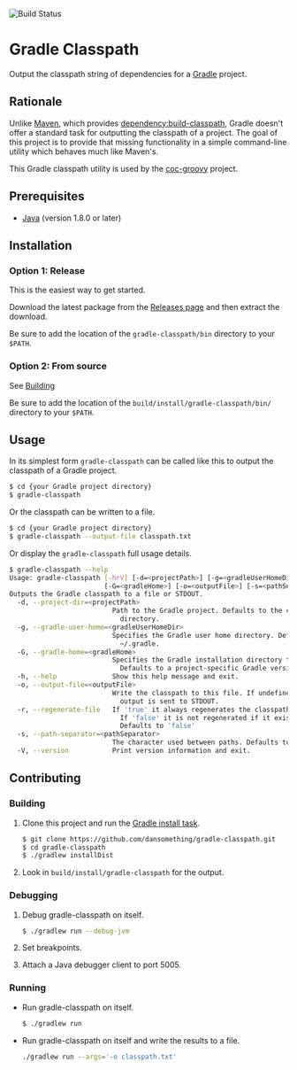 ![Build Status][build-badge]

# Gradle Classpath

Output the classpath string of dependencies for a [Gradle][gradle] project.

## Rationale

Unlike [Maven][maven], which provides [dependency:build-classpath][mvn-classpath], Gradle doesn't
offer a standard task for outputting the classpath of a project. The goal of this project is to
provide that missing functionality in a simple command-line utility which behaves much like Maven's.

This Gradle classpath utility is used by the [coc-groovy][coc-groovy] project.

## Prerequisites

- [Java][java] (version 1.8.0 or later)

## Installation

### Option 1: Release

This is the easiest way to get started.

Download the latest package from the [Releases page][releases] and then extract the download.

Be sure to add the location of the `gradle-classpath/bin` directory to your `$PATH`.

### Option 2: From source

See [Building](#building)

Be sure to add the location of the `build/install/gradle-classpath/bin/` directory to your `$PATH`.

## Usage

In its simplest form `gradle-classpath` can be called like this to output the classpath of a Gradle project.
```bash
$ cd {your Gradle project directory}
$ gradle-classpath
```

Or the classpath can be written to a file.
```bash
$ cd {your Gradle project directory}
$ gradle-classpath --output-file classpath.txt
```

Or display the `gradle-classpath` full usage details.
```bash
$ gradle-classpath --help
Usage: gradle-classpath [-hrV] [-d=<projectPath>] [-g=<gradleUserHomeDir>]
                        [-G=<gradleHome>] [-o=<outputFile>] [-s=<pathSeparator>]
Outputs the Gradle classpath to a file or STDOUT.
  -d, --project-dir=<projectPath>
                          Path to the Gradle project. Defaults to the current
                            directory.
  -g, --gradle-user-home=<gradleUserHomeDir>
                          Specifies the Gradle user home directory. Defaults to
                            ~/.gradle.
  -G, --gradle-home=<gradleHome>
                          Specifies the Gradle installation directory to use.
                            Defaults to a project-specific Gradle version.
  -h, --help              Show this help message and exit.
  -o, --output-file=<outputFile>
                          Write the classpath to this file. If undefined, the
                            output is sent to STDOUT.
  -r, --regenerate-file   If 'true' it always regenerates the classpath file.
                            If 'false' it is not regenerated if it exists.
                            Defaults to 'false'
  -s, --path-separator=<pathSeparator>
                          The character used between paths. Defaults to ':'
  -V, --version           Print version information and exit.
```

## Contributing

### Building

1. Clone this project and run the [Gradle install task][gradle-install].

    ```bash
    $ git clone https://github.com/dansomething/gradle-classpath.git
    $ cd gradle-classpath
    $ ./gradlew installDist
    ```

1. Look in `build/install/gradle-classpath` for the output.

### Debugging

1. Debug gradle-classpath on itself.

    ```bash
    $ ./gradlew run --debug-jvm
    ```

1. Set breakpoints.
1. Attach a Java debugger client to port 5005.

### Running

* Run gradle-classpath on itself.

    ```bash
    $ ./gradlew run
    ```

* Run gradle-classpath on itself and write the results to a file.

    ```bash
    ./gradlew run --args='-o classpath.txt'
    ```

[build-badge]:    https://github.com/dansomething/gradle-classpath/actions/workflows/gradle.yml/badge.svg
[coc-groovy]:     https://github.com/dansomething/coc-groovy
[gradle]:         https://gradle.org
[gradle-install]: https://docs.gradle.org/current/userguide/application_plugin.html#sec:application_tasks
[java]:           https://www.oracle.com/technetwork/java/javase/downloads/index.html
[maven]:          https://maven.apache.org
[mvn-classpath]:  https://maven.apache.org/plugins/maven-dependency-plugin/build-classpath-mojo.html
[releases]:       https://github.com/dansomething/gradle-classpath/releases
